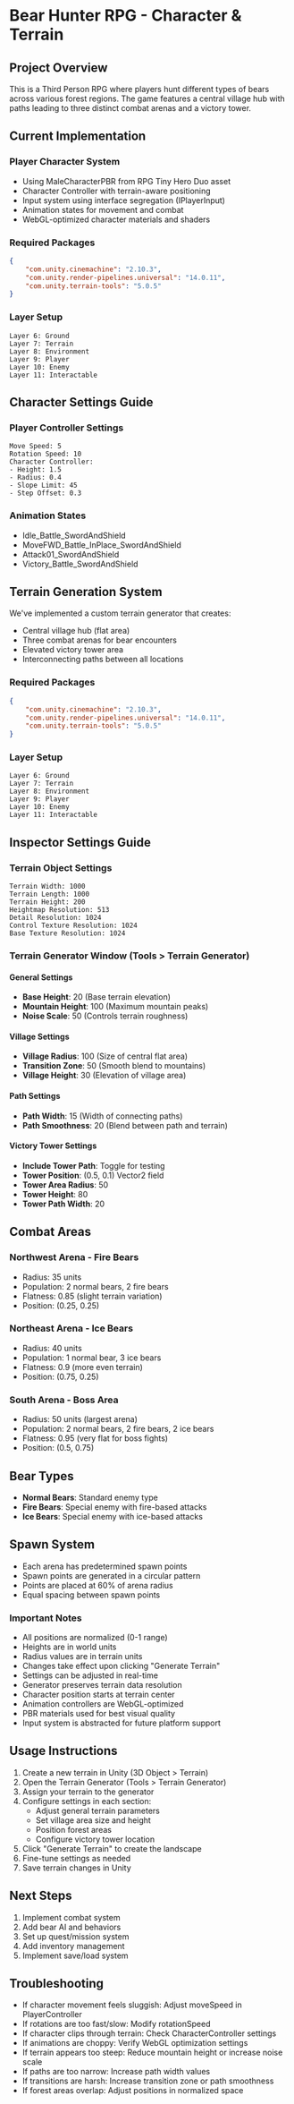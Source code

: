 # Bear Hunter RPG - Character & Terrain

## Project Overview
This is a Third Person RPG where players hunt different types of bears across various forest regions. The game features a central village hub with paths leading to three distinct combat arenas and a victory tower.

## Current Implementation

### Player Character System
- Using MaleCharacterPBR from RPG Tiny Hero Duo asset
- Character Controller with terrain-aware positioning
- Input system using interface segregation (IPlayerInput)
- Animation states for movement and combat
- WebGL-optimized character materials and shaders

### Required Packages
```json
{
    "com.unity.cinemachine": "2.10.3",
    "com.unity.render-pipelines.universal": "14.0.11",
    "com.unity.terrain-tools": "5.0.5"
}
```

### Layer Setup
```
Layer 6: Ground
Layer 7: Terrain
Layer 8: Environment
Layer 9: Player
Layer 10: Enemy
Layer 11: Interactable
```

## Character Settings Guide

### Player Controller Settings
```
Move Speed: 5
Rotation Speed: 10
Character Controller:
- Height: 1.5
- Radius: 0.4
- Slope Limit: 45
- Step Offset: 0.3
```

### Animation States
- Idle_Battle_SwordAndShield
- MoveFWD_Battle_InPlace_SwordAndShield
- Attack01_SwordAndShield
- Victory_Battle_SwordAndShield

## Terrain Generation System
We've implemented a custom terrain generator that creates:
- Central village hub (flat area)
- Three combat arenas for bear encounters
- Elevated victory tower area
- Interconnecting paths between all locations

### Required Packages
```json
{
    "com.unity.cinemachine": "2.10.3",
    "com.unity.render-pipelines.universal": "14.0.11",
    "com.unity.terrain-tools": "5.0.5"
}
```

### Layer Setup
```
Layer 6: Ground
Layer 7: Terrain
Layer 8: Environment
Layer 9: Player
Layer 10: Enemy
Layer 11: Interactable
```

## Inspector Settings Guide

### Terrain Object Settings
```
Terrain Width: 1000
Terrain Length: 1000
Terrain Height: 200
Heightmap Resolution: 513
Detail Resolution: 1024
Control Texture Resolution: 1024
Base Texture Resolution: 1024
```

### Terrain Generator Window (Tools > Terrain Generator)
#### General Settings
- **Base Height**: 20 (Base terrain elevation)
- **Mountain Height**: 100 (Maximum mountain peaks)
- **Noise Scale**: 50 (Controls terrain roughness)

#### Village Settings
- **Village Radius**: 100 (Size of central flat area)
- **Transition Zone**: 50 (Smooth blend to mountains)
- **Village Height**: 30 (Elevation of village area)

#### Path Settings
- **Path Width**: 15 (Width of connecting paths)
- **Path Smoothness**: 20 (Blend between path and terrain)

#### Victory Tower Settings
- **Include Tower Path**: Toggle for testing
- **Tower Position**: (0.5, 0.1) Vector2 field
- **Tower Area Radius**: 50
- **Tower Height**: 80
- **Tower Path Width**: 20

## Combat Areas
### Northwest Arena - Fire Bears
- Radius: 35 units
- Population: 2 normal bears, 2 fire bears
- Flatness: 0.85 (slight terrain variation)
- Position: (0.25, 0.25)

### Northeast Arena - Ice Bears
- Radius: 40 units
- Population: 1 normal bear, 3 ice bears
- Flatness: 0.9 (more even terrain)
- Position: (0.75, 0.25)

### South Arena - Boss Area
- Radius: 50 units (largest arena)
- Population: 2 normal bears, 2 fire bears, 2 ice bears
- Flatness: 0.95 (very flat for boss fights)
- Position: (0.5, 0.75)

## Bear Types
- **Normal Bears**: Standard enemy type
- **Fire Bears**: Special enemy with fire-based attacks
- **Ice Bears**: Special enemy with ice-based attacks

## Spawn System
- Each arena has predetermined spawn points
- Spawn points are generated in a circular pattern
- Points are placed at 60% of arena radius
- Equal spacing between spawn points

### Important Notes
- All positions are normalized (0-1 range)
- Heights are in world units
- Radius values are in terrain units
- Changes take effect upon clicking "Generate Terrain"
- Settings can be adjusted in real-time
- Generator preserves terrain data resolution
- Character position starts at terrain center
- Animation controllers are WebGL-optimized
- PBR materials used for best visual quality
- Input system is abstracted for future platform support

## Usage Instructions
1. Create a new terrain in Unity (3D Object > Terrain)
2. Open the Terrain Generator (Tools > Terrain Generator)
3. Assign your terrain to the generator
4. Configure settings in each section:
   - Adjust general terrain parameters
   - Set village area size and height
   - Position forest areas
   - Configure victory tower location
5. Click "Generate Terrain" to create the landscape
6. Fine-tune settings as needed
7. Save terrain changes in Unity

## Next Steps
1. Implement combat system
2. Add bear AI and behaviors
3. Set up quest/mission system
4. Add inventory management
5. Implement save/load system

## Troubleshooting
- If character movement feels sluggish: Adjust moveSpeed in PlayerController
- If rotations are too fast/slow: Modify rotationSpeed
- If character clips through terrain: Check CharacterController settings
- If animations are choppy: Verify WebGL optimization settings
- If terrain appears too steep: Reduce mountain height or increase noise scale
- If paths are too narrow: Increase path width values
- If transitions are harsh: Increase transition zone or path smoothness
- If forest areas overlap: Adjust positions in normalized space
```


